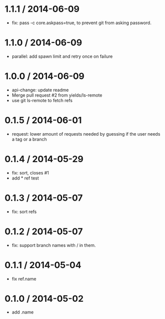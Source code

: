 
1.1.1 / 2014-06-09
==================

 * fix: pass -c core.askpass=true, to prevent git from asking password.

1.1.0 / 2014-06-09
==================

 * parallel: add spawn limit and retry once on failure

1.0.0 / 2014-06-09
==================

 * api-change: update readme
 * Merge pull request #2 from yields/ls-remote
 * use git ls-remote to fetch refs

0.1.5 / 2014-06-01
==================

 * request: lower amount of requests needed by guessing if the user needs a tag or a branch

0.1.4 / 2014-05-29
==================

 * fix: sort, closes #1
 * add * ref test

0.1.3 / 2014-05-07
==================

 * fix: sort refs

0.1.2 / 2014-05-07
==================

 * fix: support branch names with / in them.

0.1.1 / 2014-05-04
==================

 * fix ref.name

0.1.0 / 2014-05-02
==================

 * add .name
